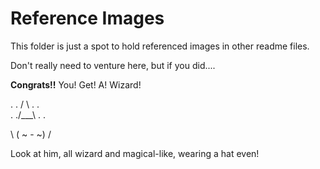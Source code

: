 # Reference Images
This folder is just a spot to hold referenced images in other readme files.

Don't really need to venture here, but if you did.... 


**Congrats!!** You! Get! A! Wizard!

. . / \ . .    
. ./___\ . .

\ ( ~ - ~) /

Look at him, all wizard and magical-like, wearing a hat even! 
